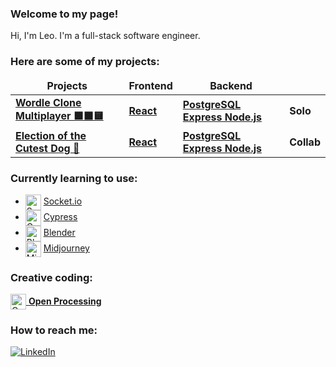 ### Welcome to my page!

Hi, I'm Leo. I'm a full-stack software engineer. 

### Here are some of my projects:
<table>
  <thead align="center">
    <tr border: none;>
      <td><b>Projects</b></td>
      <td><b>Frontend</b></td>
      <td><b>Backend</b></td>
      <td><b></b></td>
    </tr>
  </thead>
  <tbody>
    <tr>
      <td><a href="https://wordle-clone-multiplayer.netlify.app/"><b>Wordle Clone Multiplayer 🟩⬛🟨</b></a></td>
      <td><a href="https://github.com/leo-mj/wordle-guess-marker"><b>React</b></a></td>
      <td><a href="https://github.com/leo-mj/wordle-platform-backend"><b>PostgreSQL Express Node.js</b></a></td>
      <td><b>Solo</b></td>
    </tr>
    <tr>
      <td><a href="https://team2-dog-breed-voter.netlify.app/"><b>Election of the Cutest Dog 🐶</b></a></td>
      <td><a href="https://github.com/leo-mj/dog-breed-voter-frontend"><b>React</b></a></td>
      <td><a href="https://github.com/leo-mj/dog-breed-voter-backend"><b>PostgreSQL Express Node.js</b></a></td>
      <td><b>Collab</b></td>
    </tr>
  </tbody>
</table>

### Currently learning to use:
<ul>
  <li> 
    <img alt="Socket.io" src="https://socket.io/images/logo.svg" width="25" height="25" align="center" />
    <a href="https://socket.io/">Socket.io</a>
  </li>
  <li>
    <img alt="Cypress" src="https://www.cypress.io/static/8fb8a1db3cdc0b289fad927694ecb415/cypress-io-logo-social-share.png" width="25" height="25" align="center" />
    <a href="https://www.cypress.io/">Cypress</a>
  </li>
  <li>
    <img alt="Blender" src="https://www.blender.org/wp-content/uploads/2015/03/blender_logo_socket-1-1280x391.png" width="25" height="25" align="center" />
    <a href="https://www.blender.org/">Blender</a>
  </li>
  <li>
    <img alt="Midjourney" src="https://avatars.githubusercontent.com/u/61396273?s=200&v=4" width="25" height="25" align="center" />
    <a href="https://www.midjourney.com/home/">Midjourney</a>
  </li>
</ul>

### Creative coding:
<a href="https://openprocessing.org/user/334096?view=sketches&o=12">
<img alt="Open Processing" src="https://openprocessing.org/user/165611/thumbnail" width="25" height="25" align="center" />
<b>Open Processing</b>
</a>

### How to reach me:
<a href="https://uk.linkedin.com/in/leomaedje/en" target="_blank"><img alt="LinkedIn" src="https://img.shields.io/badge/linkedin-%230077B5.svg?&style=for-the-badge&logo=linkedin&logoColor=white" /></a>
